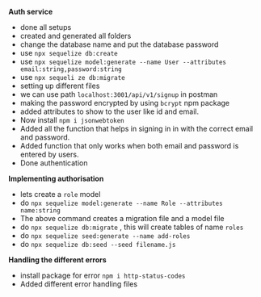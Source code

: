 **Auth service**
- done all setups
- created and generated all folders
- change the database name and put the database password
- use `npx sequelize db:create`
- use `npx sequelize model:generate --name User --attributes email:string,password:string`
- use `npx sequeli
ze db:migrate`
- setting up different files
- we can use path `localhost:3001/api/v1/signup` in postman
- making the password encrypted by using `bcrypt` npm package
- added attributes to show to the user like id and email.
- Now install `npm i jsonwebtoken`
- Added all the function that helps in signing in in with the correct email and password.
- Added function that only works when both email and password is entered by users.
- Done authentication

**Implementing authorisation**
- lets create a `role` model
- do `npx sequelize model:generate --name Role --attributes name:string`
- The above command creates a migration file and a model file
- do `npx sequelize db:migrate` , this will create tables of name `roles`
- do `npx sequelize seed:generate --name add-roles`
- do `npx sequelize db:seed --seed filename.js`

**Handling the different errors**
- install package for error `npm i http-status-codes`
- Added different error handling files